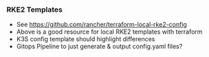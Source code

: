 ### RKE2 Templates

 * See https://github.com/rancher/terraform-local-rke2-config
 * Above is a good resource for local RKE2 templates with terraform
 * K3S config template should highlight differences 
 * Gitops Pipeline to just generate & output config.yaml files?

